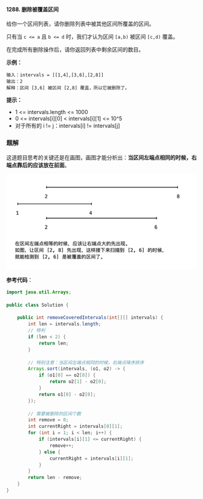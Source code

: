 #### 1288. 删除被覆盖区间

给你一个区间列表，请你删除列表中被其他区间所覆盖的区间。

只有当 `c <= a` 且 `b <= d` 时，我们才认为区间 `[a,b)` 被区间 `[c,d)` 覆盖。

在完成所有删除操作后，请你返回列表中剩余区间的数目。

**示例：**

```shell
输入：intervals = [[1,4],[3,6],[2,8]]
输出：2
解释：区间 [3,6] 被区间 [2,8] 覆盖，所以它被删除了。
```

**提示：**

* 1 <= intervals.length <= 1000
* 0 <= intervals[i][0] < intervals[i][1] <= 10^5
* 对于所有的 i != j：intervals[i] != intervals[j]



### 题解

这道题目思考的关键还是在画图，画图才能分析出：**当区间左端点相同的时候，右端点靠后的应该放在前面**。

![image.png](./images/删除被覆盖区间/1.jpg)

**参考代码**：

```java
import java.util.Arrays;

public class Solution {

    public int removeCoveredIntervals(int[][] intervals) {
        int len = intervals.length;
        // 特判
        if (len < 2) {
            return len;
        }

        // 特别注意：当区间左端点相同的时候，右端点降序排序
        Arrays.sort(intervals, (o1, o2) -> {
            if (o1[0] == o2[0]) {
                return o2[1] - o2[0];
            }
            return o1[0] - o2[0];
        });

        // 需要被删除的区间个数
        int remove = 0;
        int currentRight = intervals[0][1];
        for (int i = 1; i < len; i++) {
            if (intervals[i][1] <= currentRight) {
                remove++;
            } else {
                currentRight = intervals[i][1];
            }
        }
        return len - remove;
    }
}
```

